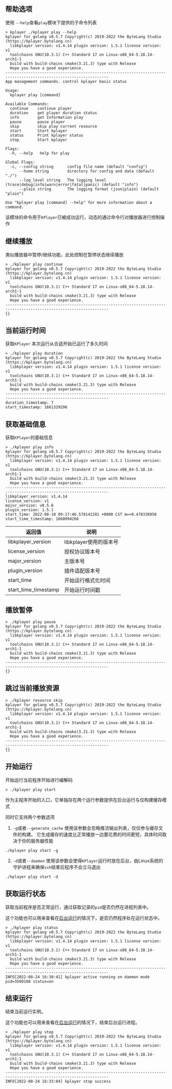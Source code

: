 ## 帮助选项

使用 `--help`查看`play`模块下提供的子命令列表

```shell {14-21}
> kplayer ./kplayer play --help
kplayer for golang v0.5.7 Copyright(c) 2019-2022 the ByteLang Studio (https://kplayer.bytelang.cn)
  libkplayer version: v1.4.14 plugin version: 1.5.1 license version: v1
  toolchains GNU(10.3.1) C++ Standard 17 on Linux-x86_64-5.18.14-arch1-1
  build with build-chains cmake(3.21.3) type with Release
  Hope you have a good experience.
-------------------------------------------------------------------------------------------------------------------
App management commands. control kplayer basic status

Usage:
  kplayer play [command]

Available Commands:
  continue    continue player
  duration    get player duration status
  info        get Information play
  pause       pause player
  skip        skip play current resource
  start       Start kplayer
  status      Print kplayer status
  stop        Start kplayer

Flags:
  -h, --help   help for play

Global Flags:
  -c, --config string      config file name (default "config")
      --home string        directory for config and data (default "./")
      --log_level string   The logging level (trace|debug|info|warn|error|fatal|panic) (default "info")
      --plain string       The logging format (json|plain) (default "plain")

Use "kplayer play [command] --help" for more information about a command.
```



该模块的命令用于`KPlayer`已被成功运行，动态的通过命令行对播放器进行控制操作



## 继续播放

类似播放器中暂停/继续功能，此处控制在暂停状态继续播放

```shell
> ./kplayer play continue
kplayer for golang v0.5.7 Copyright(c) 2019-2022 the ByteLang Studio (https://kplayer.bytelang.cn)
  libkplayer version: v1.4.14 plugin version: 1.5.1 license version: v1
  toolchains GNU(10.3.1) C++ Standard 17 on Linux-x86_64-5.18.14-arch1-1
  build with build-chains cmake(3.21.3) type with Release
  Hope you have a good experience.
-------------------------------------------------------------------------------------------------------------------
{}
```



## 当前运行时间

获取`KPlayer` 本次运行从合适开始已运行了多久时间

```shell
> ./kplayer play duration
kplayer for golang v0.5.7 Copyright(c) 2019-2022 the ByteLang Studio (https://kplayer.bytelang.cn)
  libkplayer version: v1.4.14 plugin version: 1.5.1 license version: v1
  toolchains GNU(10.3.1) C++ Standard 17 on Linux-x86_64-5.18.14-arch1-1
  build with build-chains cmake(3.21.3) type with Release
  Hope you have a good experience.
-------------------------------------------------------------------------------------------------------------------
duration_timestamp: 7
start_timestamp: 1661329296
```



## 获取基础信息

获取`KPlayer`的基础信息

```shell
> ./kplayer play info
kplayer for golang v0.5.7 Copyright(c) 2019-2022 the ByteLang Studio (https://kplayer.bytelang.cn)
  libkplayer version: v1.4.14 plugin version: 1.5.1 license version: v1
  toolchains GNU(10.3.1) C++ Standard 17 on Linux-x86_64-5.18.14-arch1-1
  build with build-chains cmake(3.21.3) type with Release
  Hope you have a good experience.
-------------------------------------------------------------------------------------------------------------------
libkplayer_version: v1.4.14
license_version: v1
major_version: v0.5.6
plugin_version: 1.5.1
start_time: 2022-08-10 09:17:46.578142281 +0800 CST m=+0.470338950
start_time_timestamp: 1660094266
```



| 返回值               | 说明                   |
| -------------------- | ---------------------- |
| libkplayer_version   | libkplayer使用的版本号 |
| license_version      | 授权协议版本号         |
| major_version        | 主版本号               |
| plugin_version       | 插件适配版本号         |
| start_time           | 开始运行格式化时间     |
| start_time_timestamp | 开始运行时间戳         |



## 播放暂停

```shell
> ./kplayer play pause
kplayer for golang v0.5.7 Copyright(c) 2019-2022 the ByteLang Studio (https://kplayer.bytelang.cn)
  libkplayer version: v1.4.14 plugin version: 1.5.1 license version: v1
  toolchains GNU(10.3.1) C++ Standard 17 on Linux-x86_64-5.18.14-arch1-1
  build with build-chains cmake(3.21.3) type with Release
  Hope you have a good experience.
-------------------------------------------------------------------------------------------------------------------
{}
```



## 跳过当前播放资源

```shell
> ./kplayer resource skip
kplayer for golang v0.5.7 Copyright(c) 2019-2022 the ByteLang Studio (https://kplayer.bytelang.cn)
  libkplayer version: v1.4.14 plugin version: 1.5.1 license version: v1
  toolchains GNU(10.3.1) C++ Standard 17 on Linux-x86_64-5.18.14-arch1-1
  build with build-chains cmake(3.21.3) type with Release
  Hope you have a good experience.
-------------------------------------------------------------------------------------------------------------------
{}
```



## 开始运行

开始运行当前程序开始进行编解码

```shell
> ./kplayer play start
```



作为主程序开始的入口，它单独存在两个运行参数提供在后台运行与仅构建缓存模式

同时它支持两个参数选项
1. `-g`或者`--generate_cache` 使用该参数会忽略推流输出列表，仅仅参与缓存文件的构建。
它生成缓存的速度比正常播放一边要花费的时间更短，具体时间取决于你的服务器性能
```shell
./kplayer play start -g
```

2. `-d`或者`--daemon` 使用该参数会使得`KPlayer`运行时放在后台，由Linux系统的守护进程来确保`ssh`结束后程序不会立马退出
```shell
./kplayer play start -d 
```



## 获取运行状态

获取当前程序是否正常运行，通过获取记录的`pid`是否仍然在进程列表中。

这个功能也可以用来查看在[后台运行](#)的情况下，是否仍然程序处在运行状态中。

```shell
> ./kplayer play status
kplayer for golang v0.5.7 Copyright(c) 2019-2022 the ByteLang Studio (https://kplayer.bytelang.cn)
  libkplayer version: v1.4.14 plugin version: 1.5.1 license version: v1
  toolchains GNU(10.3.1) C++ Standard 17 on Linux-x86_64-5.18.14-arch1-1
  build with build-chains cmake(3.21.3) type with Release
  Hope you have a good experience.
-------------------------------------------------------------------------------------------------------------------
INFO[2022-08-24 16:30:41] kplayer active running on daemon mode         pid=3560168 status=on
```



## 结束运行

结束当前运行实例。

这个功能也可以用来查看在[后台运行](#)的情况下，结束后台运行进程。

```shell
> ./kplayer play stop
kplayer for golang v0.5.7 Copyright(c) 2019-2022 the ByteLang Studio (https://kplayer.bytelang.cn)
  libkplayer version: v1.4.14 plugin version: 1.5.1 license version: v1
  toolchains GNU(10.3.1) C++ Standard 17 on Linux-x86_64-5.18.14-arch1-1
  build with build-chains cmake(3.21.3) type with Release
  Hope you have a good experience.
-------------------------------------------------------------------------------------------------------------------
INFO[2022-08-24 16:33:04] kplayer stop success
```

